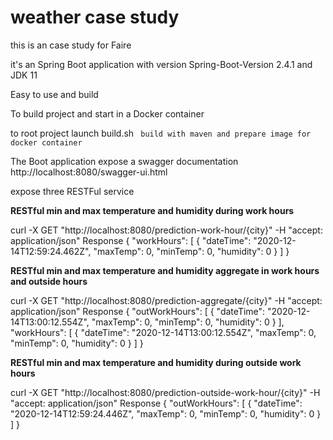 # weather case study
this is an case study for Faire 

it's an Spring Boot application with version Spring-Boot-Version 2.4.1 and JDK 11

Easy to use and build

To build project and start in a Docker container

to root project launch build.sh `` build with maven and prepare image for docker container``


The Boot application expose a swagger documentation http://localhost:8080/swagger-ui.html

expose three RESTFul service

**RESTful min and max temperature and humidity during work hours**

curl -X GET "http://localhost:8080/prediction-work-hour/{city}" -H  "accept: application/json"
Response
{
    "workHours": [
    {
    "dateTime": "2020-12-14T12:59:24.462Z",
    "maxTemp": 0,
    "minTemp": 0,
    "humidity": 0
    }
    ]
}

**RESTful min and max temperature and humidity aggregate in work hours and outside hours**

curl -X GET "http://localhost:8080/prediction-aggregate/{city}" -H  "accept: application/json"
Response
{
"outWorkHours": [
{
"dateTime": "2020-12-14T13:00:12.554Z",
"maxTemp": 0,
"minTemp": 0,
"humidity": 0
}
],
"workHours": [
{
"dateTime": "2020-12-14T13:00:12.554Z",
"maxTemp": 0,
"minTemp": 0,
"humidity": 0
}
]
}

**RESTful min and max temperature and humidity during outside work hours**

curl -X GET "http://localhost:8080/prediction-outside-work-hour/{city}" -H  "accept: application/json"
Response
{
"outWorkHours": [
{
"dateTime": "2020-12-14T12:59:24.446Z",
"maxTemp": 0,
"minTemp": 0,
"humidity": 0
}
]
}

